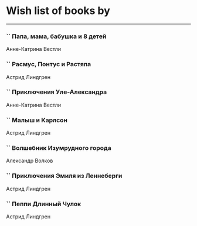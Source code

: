 # Wish list of books by [](https://www.facebook.com/profile.php?id=2429115410558517)
---

### `` Папа, мама, бабушка и 8 детей
Анне-Катрина Вестли

### `` Расмус, Понтус и Растяпа
Астрид Линдгрен

### `` Приключения Уле-Александра
Анне-Катрина Вестли

### `` Малыш и Карлсон
Астрид Линдгрен

### `` Волшебник Изумрудного города
Александр Волков

### `` Приключения Эмиля из Леннеберги
Астрид Линдгрен

### `` Пеппи Длинный Чулок
Астрид Линдгрен

